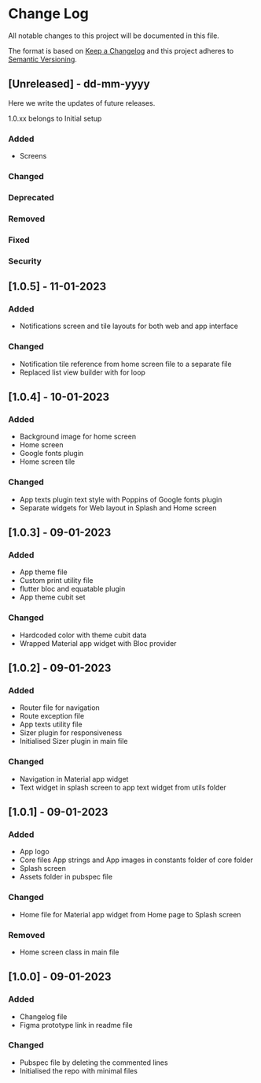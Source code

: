 # Change Log
All notable changes to this project will be documented in this file.

The format is based on [Keep a Changelog](http://keepachangelog.com/)
and this project adheres to [Semantic Versioning](http://semver.org/).

## [Unreleased] - dd-mm-yyyy
Here we write the updates of future releases.

1.0.xx belongs to Initial setup

### Added
- Screens

### Changed

### Deprecated

### Removed

### Fixed

### Security


## [1.0.5] - 11-01-2023

### Added
- Notifications screen and tile layouts for both web and app interface

### Changed
- Notification tile reference from home screen file to a separate file
- Replaced list view builder with for loop


## [1.0.4] - 10-01-2023

### Added
- Background image for home screen
- Home screen
- Google fonts plugin
- Home screen tile

### Changed
- App texts plugin text style with Poppins of Google fonts plugin
- Separate widgets for Web layout in Splash and Home screen

 
## [1.0.3] - 09-01-2023

### Added
- App theme file
- Custom print utility file
- flutter bloc and equatable plugin
- App theme cubit set

### Changed
- Hardcoded color with theme cubit data
- Wrapped Material app widget with Bloc provider


## [1.0.2] - 09-01-2023

### Added
- Router file for navigation
- Route exception file
- App texts utility file
- Sizer plugin for responsiveness
- Initialised Sizer plugin in main file

### Changed
- Navigation in Material app widget
- Text widget in splash screen to app text widget from utils folder


## [1.0.1] - 09-01-2023

### Added
- App logo
- Core files App strings and App images in constants folder of core folder
- Splash screen
- Assets folder in pubspec file

### Changed
- Home file for Material app widget from Home page to Splash screen

### Removed
- Home screen class in main file


## [1.0.0] - 09-01-2023

### Added
- Changelog file
- Figma prototype link in readme file

### Changed
- Pubspec file by deleting the commented lines
- Initialised the repo with minimal files